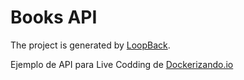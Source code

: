 # Books API

The project is generated by [LoopBack](http://loopback.io).

Ejemplo de API para Live Codding de [Dockerizando.io](https://medium.com/dockerizando/live-coding-dockerizando-un-api-de-node-js-1-5c0c630d415)